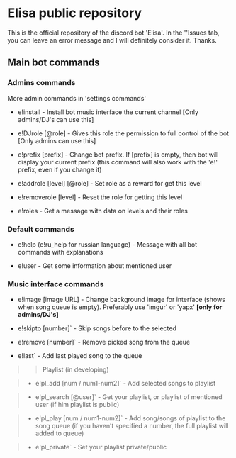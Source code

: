 # Elisa public repository

This is the official repository of the discord bot 'Elisa'. In the ''Issues tab, you can leave an error message and I will definitely consider it. Thanks.

  ## Main bot commands

### Admins commands
More admin commands in 'settings commands'

- e!install - Install bot music interface the current channel [Only admins/DJ's can use this]

- e!DJrole [@role] - Gives this role the permission to full control of the bot [Only admins can use this]

- e!prefix [prefix] - Change bot prefix. If [prefix] is empty, then bot will display your current prefix (this command will also work with the 'e!' prefix, even if you change it)

- e!addrole [level] [@role] - Set role as a reward for get this level

- e!removerole [level] - Reset the role for getting this level

- e!roles - Get a message with data on levels and their roles


### Default commands

- e!help (e!ru_help for russian language) - Message with all bot commands with explanations

- e!user - Get some information about mentioned user

### Music interface commands

- e!image [image URL] - Change background image for interface (shows when song queue is empty). Preferably use 'imgur' or 'yapx' **[only for admins/DJ's]**

- e!skipto [number]` - Skip songs before to the selected

- e!remove [number]` - Remove picked song from the queue

- e!last` - Add last played song to the queue

>> Playlist (in developing)

>- e!pl_add [num / num1-num2]` - Add selected songs to playlist

>- e!pl_search [@user]` - Get your playlist, or playlist of mentioned user (if him playlist is public)

>- e!pl_play [num / num1-num2]` - Add song/songs of playlist to the song queue (if you haven’t specified a number, the full playlist will added to queue)

>- e!pl_private` - Set your playlist private/public
